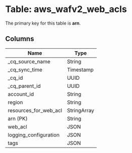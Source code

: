 # Table: aws_wafv2_web_acls



The primary key for this table is **arn**.



## Columns
| Name          | Type          |
| ------------- | ------------- |
|_cq_source_name|String|
|_cq_sync_time|Timestamp|
|_cq_id|UUID|
|_cq_parent_id|UUID|
|account_id|String|
|region|String|
|resources_for_web_acl|StringArray|
|arn (PK)|String|
|web_acl|JSON|
|logging_configuration|JSON|
|tags|JSON|
